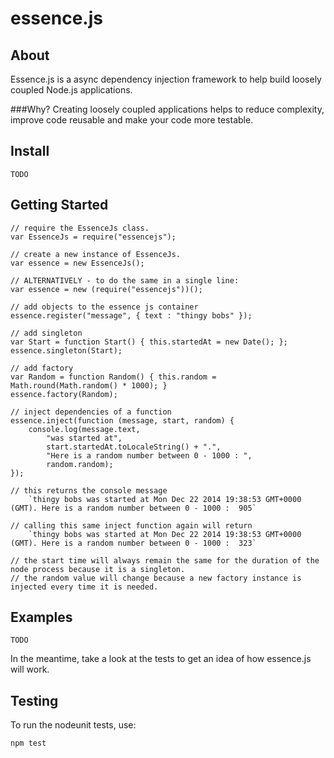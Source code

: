 essence.js
==========

About
-----
Essence.js is a async dependency injection framework to help build loosely coupled Node.js applications.

###Why?
Creating loosely coupled applications helps to reduce complexity, improve code reusable and make your code more testable.

Install
-------
    TODO

Getting Started
---------------
    // require the EssenceJs class.
    var EssenceJs = require("essencejs");

    // create a new instance of EssenceJs.
    var essence = new EssenceJs();

    // ALTERNATIVELY - to do the same in a single line:
    var essence = new (require("essencejs"))();

    // add objects to the essence js container
    essence.register("message", { text : "thingy bobs" });

    // add singleton
    var Start = function Start() { this.startedAt = new Date(); };
    essence.singleton(Start);

    // add factory
    var Random = function Random() { this.random = Math.round(Math.random() * 1000); }
    essence.factory(Random);

    // inject dependencies of a function
    essence.inject(function (message, start, random) {
        console.log(message.text,
            "was started at",
            start.startedAt.toLocaleString() + ".",
            "Here is a random number between 0 - 1000 : ",
            random.random);
    });

    // this returns the console message
        `thingy bobs was started at Mon Dec 22 2014 19:38:53 GMT+0000 (GMT). Here is a random number between 0 - 1000 :  905`

    // calling this same inject function again will return
        `thingy bobs was started at Mon Dec 22 2014 19:38:53 GMT+0000 (GMT). Here is a random number between 0 - 1000 :  323`

    // the start time will always remain the same for the duration of the node process because it is a singleton.
    // the random value will change because a new factory instance is injected every time it is needed.

Examples
--------
    TODO
In the meantime, take a look at the tests to get an idea of how essence.js will work.

Testing
-------
To run the nodeunit tests, use:

    npm test